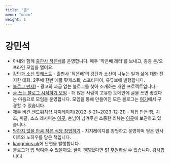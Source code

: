 ```yaml
---
title: "홈"
menu: "main"
weight: 1
---
```


# 강민석

- 아내와 함께 [출판사 작은배](https://jagunbae.com/about/)를 운영합니다. 매주 '작은배 레터'를 보내고, 종종 온/오프라인 모임을 열어요.
- [강단과 소신 팟캐스트](https://podcast.jagunbae.com) - 출판사 '작은배'의 강단과 소신이 나누는 일과 삶에 대한 진지한 대화. 2주에 한번 애플 팟캐스트, 스포티파이, 유튜브에 발행합니다.
- [블로그 만세!](http://blogmansae.com/) - 광고와 과금 없는 블로그를 찾아 소개하는 개인 프로젝트입니다.
- [글 쓰는 블로그 시작하기 모임](https://jagunbae.com/tag/personal-blog/) - 더 많은 사람이 고유한 도메인에 글을 쓰면 좋겠다는 마음으로 모임을 운영합니다. 모임을 통해 만들어진 모든 블로그는 [여기](https://blogs.jagunbae.com)에서 구경할 수 있습니다. 
- [제주 비건 샌드위치샵 치지레이지](https://jagunbae.com/tag/work/)(2022-5-21~2023-12-21) - 직접 만든 빵, 치즈, 피클, 소스 레시피는 [이곳](https://jagunbae.com/tag/food/), 손님이 남겨주신 소중한 리뷰는 [이곳](https://reviews.cheesylazy.com/)에 보관하고 있습니다.
- [망하지 않을 만큼 작은 식당 창업하기](https://buy.stripe.com/cN201nbh50zs7hSaEH) - 치지레이지를 창업하고 운영하며 얻은 인사이트와 노하우를 담은 책입니다.
- [kangmins.uk](https://kangmins.uk)에 단편을 발행합니다.
- 블로그가 밥 먹여줄 수 있을까요. 글이 괜찮았다면 [$1 후원](https://buy.stripe.com/7sIeWh0Crbe67hS4gh)하실 수 있습니다. 감사합니다!